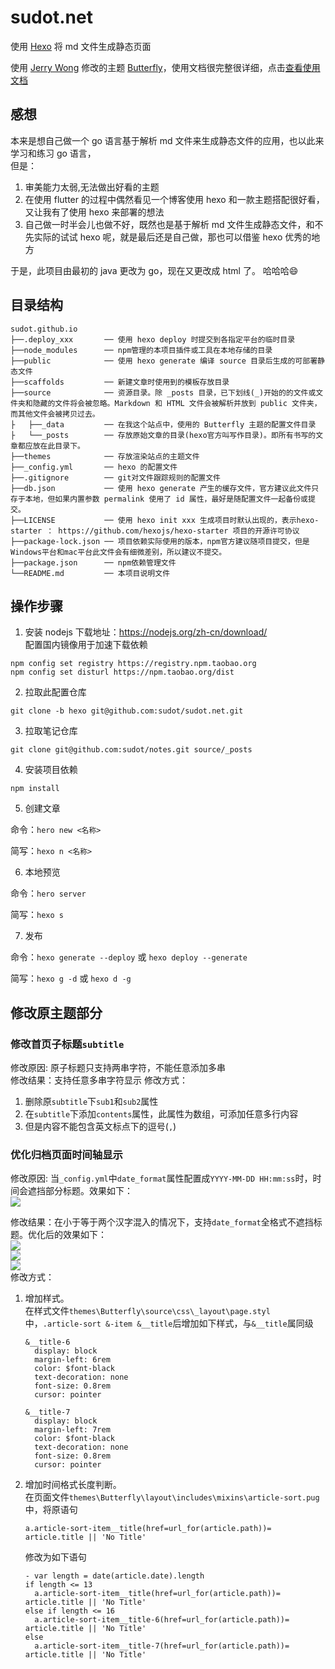 # sudot.net

使用 [Hexo](https://hexo.io) 将 md 文件生成静态页面

使用 [Jerry Wong](https://github.com/jerryc127) 修改的主题 [Butterfly](https://github.com/jerryc127/hexo-theme-butterfly)，使用文档很完整很详细，点击[查看使用文档](https://jerryc.me/posts/21cfbf15/)

## 感想

本来是想自己做一个 go 语言基于解析 md 文件来生成静态文件的应用，也以此来学习和练习 go 语言，  
但是：
1. 审美能力太弱,无法做出好看的主题
2. 在使用 flutter 的过程中偶然看见一个博客使用 hexo 和一款主题搭配很好看，又让我有了使用 hexo 来部署的想法
3. 自己做一时半会儿也做不好，既然也是基于解析 md 文件生成静态文件，和不先实际的试试 hexo 呢，就是最后还是自己做，那也可以借鉴 hexo 优秀的地方

于是，此项目由最初的 java 更改为 go，现在又更改成 html 了。 哈哈哈😄

## 目录结构

```
sudot.github.io
├──.deploy_xxx       ── 使用 hexo deploy 时提交到各指定平台的临时目录
├──node_modules      ── npm管理的本项目插件或工具在本地存储的目录
├──public            ── 使用 hexo generate 编译 source 目录后生成的可部署静态文件
├──scaffolds         ── 新建文章时使用到的模板存放目录
├──source            ── 资源目录。除 _posts 目录，已下划线(_)开始的的文件或文件夹和隐藏的文件将会被忽略。Markdown 和 HTML 文件会被解析并放到 public 文件夹，而其他文件会被拷贝过去。
├   ├──_data         ── 在我这个站点中，使用的 Butterfly 主题的配置文件目录
├   └──_posts        ── 存放原始文章的目录(hexo官方叫写作目录)。即所有书写的文章都应放在此目录下。
├──themes            ── 存放渲染站点的主题文件
├──_config.yml       ── hexo 的配置文件
├──.gitignore        ── git对文件跟踪规则的配置文件
├──db.json           ── 使用 hexo generate 产生的缓存文件，官方建议此文件只存于本地，但如果内置参数 permalink 使用了 id 属性，最好是随配置文件一起备份或提交。
├──LICENSE           ── 使用 hexo init xxx 生成项目时默认出现的，表示hexo-starter ： https://github.com/hexojs/hexo-starter 项目的开源许可协议
├──package-lock.json ── 项目依赖实际使用的版本，npm官方建议随项目提交，但是Windows平台和mac平台此文件会有细微差别，所以建议不提交。
├──package.json      ── npm依赖管理文件
└──README.md         ── 本项目说明文件
```

## 操作步骤

1. 安装 nodejs
  下载地址：https://nodejs.org/zh-cn/download/  
  配置国内镜像用于加速下载依赖
  ```
  npm config set registry https://registry.npm.taobao.org
  npm config set disturl https://npm.taobao.org/dist
  ```
  
2. 拉取此配置仓库
  ```
  git clone -b hexo git@github.com:sudot/sudot.net.git
  ```
  
3. 拉取笔记仓库
  ```
  git clone git@github.com:sudot/notes.git source/_posts
  ```
  
4. 安装项目依赖
  ```
  npm install
  ```
  
5. 创建文章
  
  命令：```hero new <名称>```
  
  简写：```hexo n <名称>```
  
6. 本地预览

  命令：```hero server```

  简写：```hexo s```

7. 发布

  命令：```hexo generate --deploy``` 或 ```hexo deploy --generate```

  简写：```hexo g -d``` 或 ```hexo d -g```

## 修改原主题部分

### 修改首页子标题`subtitle`

修改原因: 原子标题只支持两串字符，不能任意添加多串  
修改结果：支持任意多串字符显示
修改方式：
1. 删除原`subtitle`下`sub1`和`sub2`属性
2. 在`subtitle`下添加`contents`属性，此属性为数组，可添加任意多行内容
3. 但是内容不能包含英文标点下的逗号(`,`)

### 优化归档页面时间轴显示

修改原因: 当`_config.yml`中`date_format`属性配置成`YYYY-MM-DD HH:mm:ss`时，时间会遮挡部分标题。效果如下：  
![](images/time-line-bad.png)  

修改结果：在小于等于两个汉字混入的情况下，支持`date_format`全格式不遮挡标题。优化后的效果如下：  
![](images/time-line-pretty-1.png)  
![](images/time-line-pretty-2.png)  
![](images/time-line-pretty-3.png)  
修改方式：

1. 增加样式。  
  在样式文件`themes\Butterfly\source\css\_layout\page.styl`中，`.article-sort &-item &__title`后增加如下样式，与`&__title`属同级
    ```
    &__title-6
      display: block
      margin-left: 6rem
      color: $font-black
      text-decoration: none
      font-size: 0.8rem
      cursor: pointer

    &__title-7
      display: block
      margin-left: 7rem
      color: $font-black
      text-decoration: none
      font-size: 0.8rem
      cursor: pointer
    ```
2. 增加时间格式长度判断。  
  在页面文件`themes\Butterfly\layout\includes\mixins\article-sort.pug`中，将原语句
    ```
    a.article-sort-item__title(href=url_for(article.path))= article.title || 'No Title'
    ```
    修改为如下语句
    ```
    - var length = date(article.date).length
    if length <= 13
      a.article-sort-item__title(href=url_for(article.path))= article.title || 'No Title'
    else if length <= 16
      a.article-sort-item__title-6(href=url_for(article.path))= article.title || 'No Title'
    else
      a.article-sort-item__title-7(href=url_for(article.path))= article.title || 'No Title'
    ```
